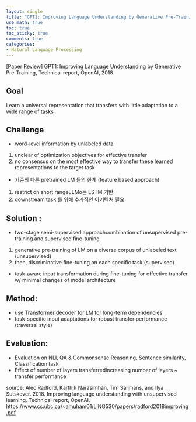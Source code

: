 ```yaml
---
layout: single
title: "GPT1: Improving Language Understanding by Generative Pre-Training, Technical report, OpenAI, 2018"
use_math: true
toc: true
toc_sticky: true
comments: true
categories:
- Natural Language Processing
---
```


[Paper Review] GPT1: Improving Language Understanding by Generative Pre-Training, Technical report, OpenAI, 2018

## Goal
Learn a universal representation that transfers with little adaptation to a wide range of tasks

## Challenge
- word-level information by unlabeled data
1) unclear of optimization objectives for effective transfer
2) no consensus on the most effective way to transfer these learned representations to the target task

- 기존의 다른 pretrained LM 들의 한계 (feature based approach)
1) restrict on short rangeELMo는 LSTM 기반
2) downstream task 를 위해 추가적인 아키텍처 필요 

## Solution :
- two-stage semi-supervised approachcombination of unsupervised pre-training and supervised fine-tuning
1) generative pre-training of LM on a diverse corpus of unlabeled text (unsupervised)
2) then, discriminative fine-tuning on each specific task (supervised)
- task-aware input transformation during fine-tuning for effective transfer w/ minimal changes of model architecture 

## Method:
- use Transformer decoder for LM for long-term dependencies
- task-specific input adaptations for robust transfer performance (traversal style)

## Evaluation:
- Evaluation on NLI, QA & Commonsense Reasoning, Sentence similarity, Classification task
- Effect of number of layers transferredincreasing number of layers ~ transfer performance



source:
Alec Radford, Karthik Narasimhan, Tim Salimans, and
Ilya Sutskever. 2018. Improving language understanding with unsupervised learning. Technical report, OpenAI.
https://www.cs.ubc.ca/~amuham01/LING530/papers/radford2018improving.pdf